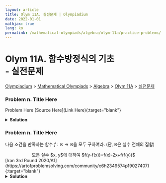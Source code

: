 ```yaml
---
layout: article
title: Olym 11A. 실전문제 | Olympiadium
date: 2022-01-01
mathjax: true
lang: ko
permalink: /mathematical-olympiads/algebra/olym-11a/practice-problems/
---
```

# Olym 11A. 함수방정식의 기초 <br> <ssup> - 실전문제</ssup>

<a href="{{ site.homeurl }}">Olympiadium</a> > <a href="{{ site.homeurl }}mathematical-olympiads/">Mathematical Olympiads</a> > <a href="{{ site.homeurl }}mathematical-olympiads/algebra/">Algebra</a> > <a href="{{ site.homeurl }}mathematical-olympiads/algebra/olym-11a/">Olym 11A</a> > <a href="{{ site.homeurl }}mathematical-olympiads/algebra/olym-11a/practice-problems/">실전문제</a>

### Problem n. Title Here
<blueboard> Problem Here </blueboard>
[Source Here](Link Here){:target="blank"}
<pinkborder><details>
<summary><b>Solution</b></summary>
Solution Here. 
</details></pinkborder>

### Problem n. Title Here
<blueboard> 다음 조건을 만족하는 함수 $f: \mathbb{R} \rightarrow \mathbb{R}$을 모두 구하여라. (단, $\mathbb{R}$은 실수 전체의 집합)
  <center><ssbr/> 모든 실수 $x, y$에 대하여 $f(y-f(x))=f(x)-2x+f(f(y))$ </center> </blueboard>
[Iran 3rd Round 2020/A1](https://artofproblemsolving.com/community/c6h2349574p19027407){:target="blank"}
<pinkborder><details>
<summary><b>Solution</b></summary>
Solution Here. 
</details></pinkborder>
